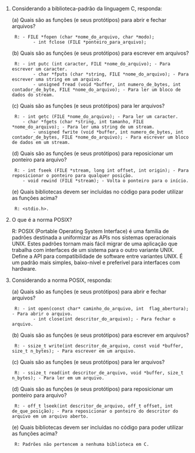 1. Considerando a biblioteca-padrão da linguagem C, responda:

	(a) Quais são as funções (e seus protótipos) para abrir e fechar arquivos?
	
		R: - FILE *fopen (char *nome_do_arquivo, char *modo);
	           - int fclose (FILE *ponteiro_para_arquivo);	

	(b) Quais são as funções (e seus protótipos) para escrever em arquivos?

		R: - int putc (int caracter, FILE *nome_do_arquivo); - Para escrever um caracter.
	           - char *fputs (char *string, FILE *nome_do_arquivo); - Para escrever uma string em um arquivo.
	           - unsigned fread (void *buffer, int numero_de_bytes, int contador_de_byte, FILE *nome_do_arquivo); - Para ler um bloco de dados do stream.

	(c) Quais são as funções (e seus protótipos) para ler arquivos?

		R: - int getc (FILE *nome_do_arquivo); - Para ler um caracter.
	   	   - char *fgets (char *string, int tamanho, FILE *nome_do_arquivo); - Para ler uma string de um stream.
	           - unsigned fwrite (void *buffer, int numero_de_bytes, int contador_de_bytes, FILE *nome_do_arquivo); - Para escrever um bloco de dados em um stream.
		

	(d) Quais são as funções (e seus protótipos) para reposicionar um ponteiro para arquivo?

		R: - int fseek (FILE *stream, long int offset, int origin); - Para reposicionar o ponteiro para qualquer posição. 
		   - void rewind (FILE *stream); - Volta o ponteiro para o início. 

	(e) Quais bibliotecas devem ser incluídas no código para poder utilizar as funções acima?

		R: <stdio.h>.

2. O que é a norma POSIX?

	R: POSIX (Portable Operating System Interface) é uma família de padrões destinada a uniformizar as APIs nos sistemas operacionais UNIX. Estes padrões tornam mais fácil migrar de uma aplicação que trabalha com interfaces de um sistema para o outro variante UNIX. Define a API para compatibilidade de software entre variantes UNIX. É um padrão mais simples, baixo-nível e preferível para interfaces com hardware.

3. Considerando a norma POSIX, responda:

	(a) Quais são as funções (e seus protótipos) para abrir e fechar arquivos?

		R: - int open(const char* caminho_do_arquivo, int  flag_abertura); - Para abrir o arquivo.
	           - int close(int descritor_do_arquivo); - Para fechar o arquivo.

	(b) Quais são as funções (e seus protótipos) para escrever em arquivos?

		R: - ssize_t write(int descritor_de_arquivo, const void *buffer, size_t n_bytes); - Para escrever em um arquivo.

	(c) Quais são as funções (e seus protótipos) para ler arquivos?

		R: - ssize_t read(int descritor_de_arquivo, void *buffer, size_t n_bytes); - Para ler em um arquivo.

	(d) Quais são as funções (e seus protótipos) para reposicionar um ponteiro para arquivo?

		R: - off_t lseek(int descritor_de_arquivo, off_t offset, int de_que_posição); - Para reposicionar o ponteiro do descritor do arquivo em um arquivo aberto.

	(e) Quais bibliotecas devem ser incluídas no código para poder utilizar as funções acima?

		R: Padrões não pertencem a nenhuma biblioteca em C.
